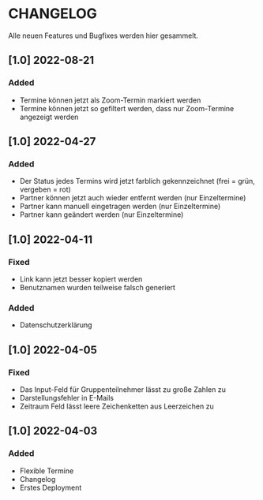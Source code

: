 # CHANGELOG

Alle neuen Features und Bugfixes werden hier gesammelt.

## [1.0] 2022-08-21

### Added

- Termine können jetzt als Zoom-Termin markiert werden
- Termine können jetzt so gefiltert werden, dass nur Zoom-Termine angezeigt werden

## [1.0] 2022-04-27

### Added

- Der Status jedes Termins wird jetzt farblich gekennzeichnet (frei = grün, vergeben = rot)
- Partner können jetzt auch wieder entfernt werden (nur Einzeltermine)
- Partner kann manuell eingetragen werden (nur Einzeltermine)
- Partner kann geändert werden (nur Einzeltermine)

## [1.0] 2022-04-11

### Fixed

- Link kann jetzt besser kopiert werden
- Benutznamen wurden teilweise falsch generiert

### Added

- Datenschutzerklärung

## [1.0] 2022-04-05

### Fixed

- Das Input-Feld für Gruppenteilnehmer lässt zu große Zahlen zu
- Darstellungsfehler in E-Mails
- Zeitraum Feld lässt leere Zeichenketten aus Leerzeichen zu

## [1.0] 2022-04-03

### Added

- Flexible Termine
- Changelog
- Erstes Deployment
